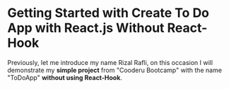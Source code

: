 # Getting Started with Create To Do App with React.js Without React-Hook
Previously, let me introduce my name Rizal Rafli, on this occasion I will demonstrate my **simple project** from "Cooderu Bootcamp" with the name "ToDoApp" **without using React-Hook**.

